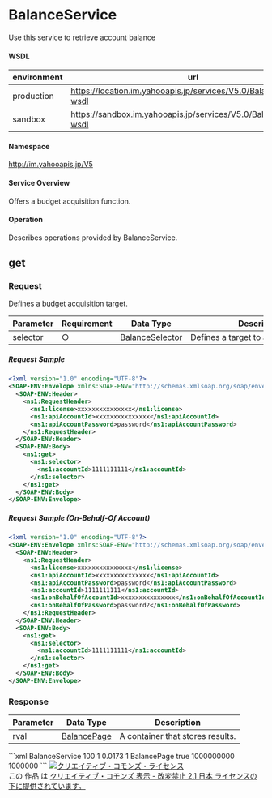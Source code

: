 # BalanceService
Use this service to retrieve account balance
#### WSDL
| environment | url |
|---|---|
| production  | https://location.im.yahooapis.jp/services/V5.0/BalanceService?wsdl|
| sandbox  | https://sandbox.im.yahooapis.jp/services/V5.0/BalanceService?wsdl|
#### Namespace
http://im.yahooapis.jp/V5
#### Service Overview
Offers a budget acquisition function.
#### Operation
Describes operations provided by BalanceService.
## get
### Request
Defines a budget acquisition target.

| Parameter | Requirement | Data Type | Description | 
|---|---|---|---|
| selector | ○ | [BalanceSelector](../data/BalanceSelector.md) | Defines a target to acquire a budget.  | 

##### Request Sample
```xml
<?xml version="1.0" encoding="UTF-8"?> 
<SOAP-ENV:Envelope xmlns:SOAP-ENV="http://schemas.xmlsoap.org/soap/envelope/" xmlns:ns1="http://im.yahooapis.jp/V4"> 
  <SOAP-ENV:Header> 
    <ns1:RequestHeader> 
      <ns1:license>xxxxxxxxxxxxxxx</ns1:license> 
      <ns1:apiAccountId>xxxxxxxxxxxxxxx</ns1:apiAccountId> 
      <ns1:apiAccountPassword>password</ns1:apiAccountPassword> 
    </ns1:RequestHeader> 
  </SOAP-ENV:Header> 
  <SOAP-ENV:Body> 
    <ns1:get> 
      <ns1:selector> 
        <ns1:accountId>1111111111</ns1:accountId> 
      </ns1:selector> 
    </ns1:get> 
  </SOAP-ENV:Body> 
</SOAP-ENV:Envelope>
```

##### Request Sample (On-Behalf-Of Account) 
```xml
<?xml version="1.0" encoding="UTF-8"?> 
<SOAP-ENV:Envelope xmlns:SOAP-ENV="http://schemas.xmlsoap.org/soap/envelope/" xmlns:ns1="http://im.yahooapis.jp/V4"> 
  <SOAP-ENV:Header> 
    <ns1:RequestHeader> 
      <ns1:license>xxxxxxxxxxxxxxx</ns1:license> 
      <ns1:apiAccountId>xxxxxxxxxxxxxxx</ns1:apiAccountId> 
      <ns1:apiAccountPassword>password</ns1:apiAccountPassword> 
      <ns1:accountId>1111111111</ns1:accountId> 
      <ns1:onBehalfOfAccountId>xxxxxxxxxxxxxxx</ns1:onBehalfOfAccountId> 
      <ns1:onBehalfOfPassword>password2</ns1:onBehalfOfPassword> 
    </ns1:RequestHeader> 
  </SOAP-ENV:Header> 
  <SOAP-ENV:Body> 
    <ns1:get> 
      <ns1:selector> 
        <ns1:accountId>1111111111</ns1:accountId> 
      </ns1:selector> 
    </ns1:get> 
  </SOAP-ENV:Body> 
</SOAP-ENV:Envelope>
```

### Response
| Parameter | Data Type | Description | 
|---|---|---|
| rval | [BalancePage](../data/BalancePage.md) | A container that stores results. | 
<Request Sample>
```xml
<?xml version="1.0" encoding="UTF-8"?> 
<SOAP-ENV:Envelope
    xmlns:SOAP-ENV="http://schemas.xmlsoap.org/soap/envelope/"
    xmlns:ns1="http://im.yahooapis.jp/V4"> 
    <SOAP-ENV:Header> 
        <ns1:ResponseHeader> 
            <ns1:service>BalanceService</ns1:service> 
            <ns1:remainingQuota>100</ns1:remainingQuota> 
            <ns1:quotaUsedForThisRequest>1</ns1:quotaUsedForThisRequest> 
            <ns1:timeTakenMillis>0.0173</ns1:timeTakenMillis> 
        </ns1:ResponseHeader> 
    </SOAP-ENV:Header> 
    <SOAP-ENV:Body> 
        <ns1:getResponse> 
            <ns1:rval> 
                <ns1:totalNumEntries>1</ns1:totalNumEntries> 
                <ns1:Page.Type>BalancePage</ns1:Page.Type> 
                <ns1:values> 
                    <ns1:operationSucceeded>true</ns1:operationSucceeded> 
                    <ns1:balance> 
                        <ns1:accountId>1000000000</ns1:accountId> 
                        <ns1:balance>1000000</ns1:balance> 
                    </ns1:balance> 
                </ns1:values> 
            </ns1:rval> 
        </ns1:getResponse> 
    </SOAP-ENV:Body> 
</SOAP-ENV:Envelope>
```
<a rel="license" href="http://creativecommons.org/licenses/by-nd/2.1/jp/"><img alt="クリエイティブ・コモンズ・ライセンス" style="border-width:0" src="https://i.creativecommons.org/l/by-nd/2.1/jp/88x31.png" /></a><br />この 作品 は <a rel="license" href="http://creativecommons.org/licenses/by-nd/2.1/jp/">クリエイティブ・コモンズ 表示 - 改変禁止 2.1 日本 ライセンスの下に提供されています。</a>
